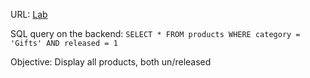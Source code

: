 URL: [Lab](https://portswigger.net/web-security/sql-injection/lab-retrieve-hidden-data)

SQL query on the backend: `SELECT * FROM products WHERE category = 'Gifts' AND released = 1`

Objective: Display all products, both un/released
